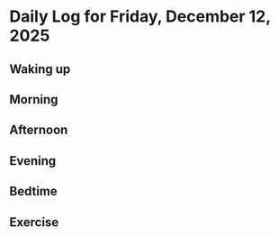# Daily Log for Friday, December 12, 2025

## Waking up

## Morning

## Afternoon

## Evening

## Bedtime

## Exercise
